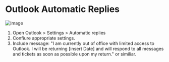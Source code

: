 # Outlook Automatic Replies

![image](https://github.com/user-attachments/assets/cbdf0876-4ea5-4c12-8dc1-665aa59e3546)

1. Open Outlook > Settings > Automatic replies
2. Confiure appropriate settings.
3. Include message: "I am currently out of office with limited access to Outlook. I will be returning [insert Date] and will respond to all messages and tickets as soon as possible upon my return." or similiar. 
